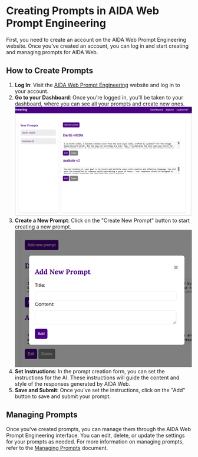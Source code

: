 # Creating Prompts in AIDA Web Prompt Engineering

First, you need to create an account on the AIDA Web Prompt Engineering website. Once you've created an account, you can log in and start creating and managing prompts for AIDA Web.

## How to Create Prompts

1. **Log In**: Visit the [AIDA Web Prompt Engineering](https://aidawebpren.jprq.app/) website and log in to your account.
2. **Go to your Dashboard**: Once you're logged in, you'll be taken to your dashboard, where you can see all your prompts and create new ones.
![](cp1.png)
3. **Create a New Prompt**: Click on the "Create New Prompt" button to start creating a new prompt.
![](cp2.png)
4. **Set Instructions**: In the prompt creation form, you can set the instructions for the AI. These instructions will guide the content and style of the responses generated by AIDA Web.
5. **Save and Submit**: Once you've set the instructions, click on the "Add" button to save and submit your prompt.

## Managing Prompts

Once you've created prompts, you can manage them through the AIDA Web Prompt Engineering interface. You can edit, delete, or update the settings for your prompts as needed. For more information on managing prompts, refer to the [Managing Prompts](managing-prompts.md) document.